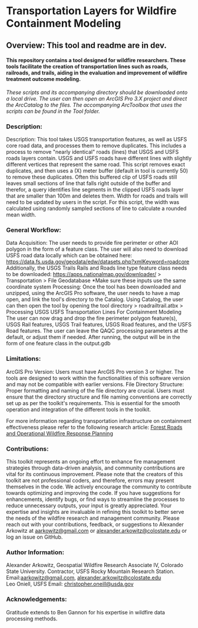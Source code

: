 # Transportation Layers for Wildfire Containment Modeling
## Overview: This tool and readme are in dev.
#### This repository contains a tool designed for wildfire researchers.  These tools facilitate the creation of transportation lines such as roads, railroads, and trails, aiding in the evaluation and improvement of wildfire treatment outcome modeling.
*These scripts and its accompanying directory should be downloaded onto a local drive. The user can then open an ArcGIS Pro 3.X project and direct the ArcCatalog to the files. The accompanying ArcToolbox that uses the scripts can be found in the Tool folder.*

### Description: 
Description: This tool takes USGS transportation features, as well as USFS core road data, and processes them to remove duplicates. This includes a process to remove "nearly identical" roads (lines) that USGS and USFS roads layers contain.
USGS and USFS roads have different lines with slightly different vertices that represent the same road. This script removes exact duplicates, and then uses a (X) meter buffer (default in tool is currently 50) to remove these duplicates.
Often this buffered clip of USFS roads still leaves small sections of line that falls right outside of the buffer and therefor, a query identifies line segments in the clipped USFS roads layer that are smaller than 100m and deletes them.
Width for roads and trails will need to be updated by users in the script. For this script, the width was calculated using randomly sampled sections of line to calculate a rounded mean width.

### General Workflow:
Data Acquisition: The user needs to provide fire perimeter or other AOI polygon in the form of a feature class. 
The user will also need to download USFS road data locally which can be obtained here: https://data.fs.usda.gov/geodata/edw/datasets.php?xmlKeyword=roadcore
Additionally, the USGS Trails Rails and Roads line type feature class needs to be downloaded: https://apps.nationalmap.gov/downloader/      > Transportation > File Geodatabase
*Make sure these inputs use the same coordinate system
Processing: Once the tool has been downloaded and unzipped, using the ArcGIS Pro software, the user needs to have a map open, and link the tool's directory to the Catalog. Using Catalog, the user can then open the tool by opening the tool directory > roadrailtrail.atbx > Processing USGS USFS Transportation Lines For Containment Modeling
The user can now drag and drop the fire perimeter polygon feature(s), USGS Rail features, USGS Trail features, USGS Road features, and the USFS Road features. The user can leave the QAQC processing parameters at the default, or adjust them if needed.
After running, the output will be in the form of one feature class in the output.gdb

### Limitations:
ArcGIS Pro Version: Users must have ArcGIS Pro version 3 or higher. The tools are designed to work within the functionalities of this software version and may not be compatible with earlier versions.
File Directory Structure: Proper formatting and naming of the file directory are crucial. 
Users must ensure that the directory structure and file naming conventions are correctly set up as per the toolkit's requirements. This is essential for the smooth operation and integration of the different tools in the toolkit.

For more information regarding transportation infrastructure on containment effectiveness please refer to the following research article:
[Forest Roads and Operational Wildfire Response Planning](https://cfri.colostate.edu/wp-content/uploads/sites/22/2021/02/Thompson-Gannon-Caggiano-Forest-Roads-and-Operational-Wildfire-Response-Planning.pdf "Forest Roads and Operational Wildfire Response Planning")

### Contributions:
This toolkit represents an ongoing effort to enhance fire management strategies through data-driven analysis, and community contributions are vital for its continuous improvement. Please note that the creators of this toolkit are not professional coders, and therefore, errors may present themselves in the code.  We actively encourage the community to contribute towards optimizing and improving the code. If you have suggestions for enhancements, identify bugs, or find ways to streamline the processes to reduce unnecessary outputs, your input is greatly appreciated. Your expertise and insights are invaluable in refining this toolkit to better serve the needs of the wildfire research and management community. Please reach out with your contributions, feedback, or suggestions to Alexander Arkowitz at aarkowitz@gmail.com or alexander.arkowitz@colostate.edu or log an issue on GitHub.

### Author Information:
Alexander Arkowitz, Geospatial Wildfire Research Associate IV, Colorado State University. Contractor, USFS Rocky Mountain Research Station. Email:aarkowitz@gmail.com, alexander.arkowitz@colostate.edu  
Leo Oniell, USFS Email: christopher.oneill@usda.gov

### Acknowledgements:
Gratitude extends to Ben Gannon for his expertise in wildfire data processing methods.
